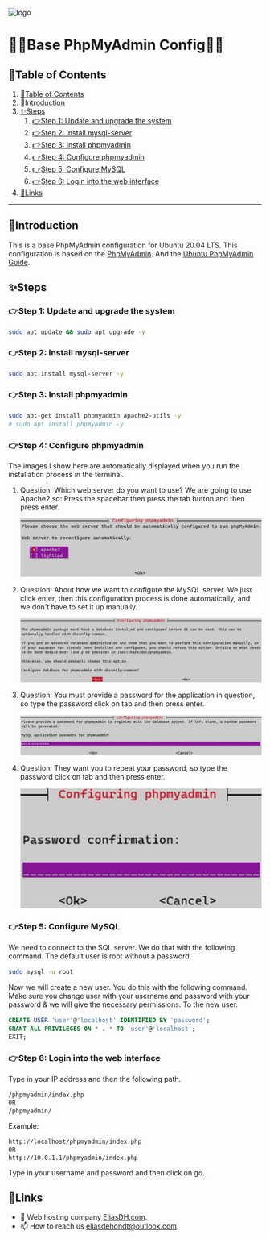 ![logo](https://eliasdh.com/assets/media/images/logo-github.png)
# 💙🤍Base PhpMyAdmin Config🤍💙

## 📘Table of Contents

1. [📘Table of Contents](#📘table-of-contents)
2. [🖖Introduction](#🖖introduction)
3. [✨Steps](#✨steps)
    1. [👉Step 1: Update and upgrade the system](#👉step-1-update-and-upgrade-the-system)
    2. [👉Step 2: Install mysql-server](#👉step-2-install-mysql-server)
    3. [👉Step 3: Install phpmyadmin](#👉step-3-install-phpmyadmin)
    4. [👉Step 4: Configure phpmyadmin](#👉step-4-configure-phpmyadmin)
    5. [👉Step 5: Configure MySQL](#👉step-5-configure-mysql)
    6. [👉Step 6: Login into the web interface](#👉step-6-login-into-the-web-interface)
4. [🔗Links](#🔗links)

---

## 🖖Introduction

This is a base PhpMyAdmin configuration for Ubuntu 20.04 LTS. This configuration is based on the [PhpMyAdmin](https://www.phpmyadmin.net/). And the [Ubuntu PhpMyAdmin Guide](https://help.ubuntu.com/lts/serverguide/phpmyadmin.html.en).

## ✨Steps

### 👉Step 1: Update and upgrade the system
```bash
sudo apt update && sudo apt upgrade -y
```

### 👉Step 2: Install mysql-server
```bash
sudo apt install mysql-server -y
```

### 👉Step 3: Install phpmyadmin
```bash
sudo apt-get install phpmyadmin apache2-utils -y
# sudo apt install phpmyadmin -y
```

### 👉Step 4: Configure phpmyadmin
The images I show here are automatically displayed when you run the installation 
process in the terminal.

1. Question: Which web server do you want to use? We are going to use Apache2 so: Press the spacebar then press the tab button and then press enter. 

    ![Base-PhpMyAdmin-Config-1](/Images/Base-PhpMyAdmin-Config-1.png)

2. Question: About how we want to configure the MySQL server. We just click 
enter, then this configuration process is done automatically, and we don't have to 
set it up manually.

    ![Base-PhpMyAdmin-Config-2](/Images/Base-PhpMyAdmin-Config-2.png)


3. Question: You must provide a password for the application in question, so type the password click on tab and then press enter.

    ![Base-PhpMyAdmin-Config-3](/Images/Base-PhpMyAdmin-Config-3.png)

4. Question: They want you to repeat your password, so type the password click on tab and then press enter.

    ![Base-PhpMyAdmin-Config-4](/Images/Base-PhpMyAdmin-Config-4.png)

### 👉Step 5: Configure MySQL
We need to connect to the SQL server. We do that with the following command. The default user is root without a password. 
```bash
sudo mysql -u root
```

Now we will create a new user. You do this with the following command. Make sure you change user with your username and password with your password & we will give the necessary permissions. To the new user.
```sql
CREATE USER 'user'@'localhost' IDENTIFIED BY 'password';
GRANT ALL PRIVILEGES ON * . * TO 'user'@'localhost';
EXIT;
```

### 👉Step 6: Login into the web interface
Type in your IP address and then the following path. 
```text
/phpmyadmin/index.php 
OR
/phpmyadmin/
```
Example: 
```text
http://localhost/phpmyadmin/index.php
OR
http://10.0.1.1/phpmyadmin/index.php
```
Type in your username and password and then click on go.

## 🔗Links
- 👯 Web hosting company [EliasDH.com](https://eliasdh.com).
- 📫 How to reach us eliasdehondt@outlook.com.